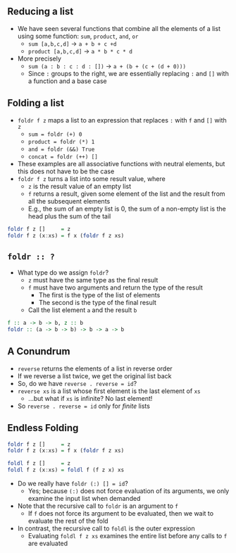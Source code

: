 ## Reducing a list
- We have seen several functions that combine all the elements of a list using some function: `sum`, `product`, `and`, `or`
	- `sum [a,b,c,d]` -> `a + b + c +d`
	- `product [a,b,c,d]` -> `a * b * c * d`
- More precisely 
	- `sum (a : b : c : d : [])` -> `a + (b + (c + (d + 0)))`
	- Since `:` groups to the right, we are essentially replacing `:` and `[]` with a function and a base case
## Folding a list
- `foldr f z` maps a list to an expression that replaces `:` with `f` and `[]` with `z`
	- `sum = foldr (+) 0`
	- `product = foldr (*) 1`
	- `and = foldr (&&) True`
	- `concat = foldr (++) []`
- These examples are all associative functions with neutral elements, but this does not have to be the case
- `foldr f z` turns a list into some result value, where
	- `z` is the result value of an empty list
	- `f` returns a result, given some element of the list and the result from all the subsequent elements
	- E.g., the sum of an empty list is 0, the sum of a non-empty list is the head plus the sum of the tail
```hs
foldr f z []     = z
foldr f z (x:xs) = f x (foldr f z xs)
```

## `foldr :: ?`
- What type do we assign `foldr`?
	- `z` must have the same type as the final result
	- `f` must have two arguments and return the type of the result
		- The first is the type of the list of elements
		- The second is the type of the final result
	- Call the list element `a` and the result `b`
```hs
f :: a -> b -> b, z :: b
foldr :: (a -> b -> b) -> b -> a -> b
```

## A Conundrum
- `reverse` returns the elements of a list in reverse order
- If we reverse a list twice, we get the original list back
- So, do we have `reverse . reverse = id`?
- `reverse xs` is a list whose first element is the last element of `xs`
	- ...but what if `xs` is infinite? No last element!
- So `reverse . reverse = id` only for _finite_ lists

## Endless Folding
```hs
foldr f z []     = z
foldr f z (x:xs) = f x (foldr f z xs)

foldl f z []     = z
foldl f z (x:xs) = foldl f (f z x) xs
```
- Do we really have `foldr (:) [] = id`?
	- Yes; because `(:)` does not force evaluation of its arguments, we only examine the input list when demanded
- Note that the recursive call to `foldr` is an argument to `f`
	- If `f` does not force its argument to be evaluated, then we wait to evaluate the rest of the fold
- In contrast, the recursive call to `foldl` is the outer expression
	- Evaluating `foldl f z xs` examines the entire list before any calls to `f` are evaluated